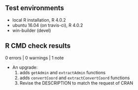 ## Test environments
* local R installation, R 4.0.2
* ubuntu 16.04 (on travis-ci), R 4.0.2
* win-builder (devel)

## R CMD check results

0 errors | 0 warnings | 1 note

* An upgrade:
  1. adds `getAdmin` and `extractAdmin` functions
  2. adds `convertCoord` and `extractConvertCoord` functions
  3. Revise the DESCRIPTION to match the request of CRAN
